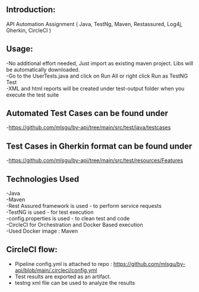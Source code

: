 ## Introduction:
API Automation Assignment ( Java, TestNg, Maven, Restassured, Log4j, Gherkin, CircleCI )<br />

## Usage:
-No additional effort needed, Just import as existing maven project. Libs will be automatically downloaded.<br />
-Go to the UserTests.java and click on Run All or right click Run as TestNG Test<br />
-XML and html reports will be created under test-output folder when you execute the test suite<br />

## Automated Test Cases can be found under 
-https://github.com/mlsgu/by-api/tree/main/src/test/java/testcases<br />

## Test Cases in Gherkin format can be found under
-https://github.com/mlsgu/by-api/tree/main/src/test/resources/Features<br />

## Technologies Used
-Java<br />
-Maven<br />
-Rest Assured framework is used - to perform service requests<br />
-TestNG is used - for test execution<br />
-config.properties is used - to clean test and code<br />
-CircleCI for Orchestration and Docker Based execution<br />
-Used Docker image : Maven<br />


## CircleCI flow:
- Pipeline config.yml is attached to repo : https://github.com/mlsgu/by-api/blob/main/.circleci/config.yml <br />
- Test results are exported as an artifact.<br />
- testng xml file can be used to analyze the results<br />

